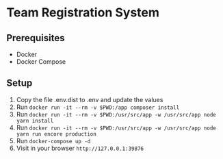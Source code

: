 # Team Registration System

## Prerequisites
* Docker
* Docker Compose

## Setup
1. Copy the file .env.dist to .env and update the values
1. Run `docker run -it --rm -v $PWD:/app composer install`
2. Run `docker run -it --rm -v $PWD:/usr/src/app -w /usr/src/app node yarn install`
3. Run `docker run -it --rm -v $PWD:/usr/src/app -w /usr/src/app node yarn run encore production`
4. Run `docker-compose up -d`
5. Visit in your browser `http://127.0.0.1:39876`